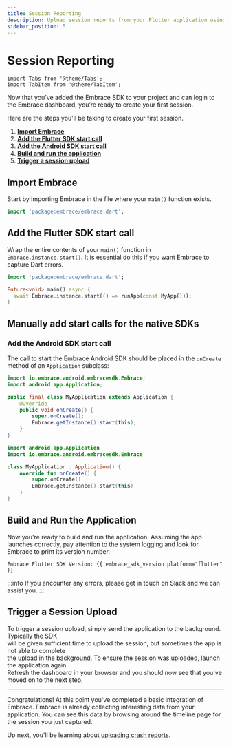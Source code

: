 ```yaml
---
title: Session Reporting
description: Upload session reports from your Flutter application using the Embrace SDK
sidebar_position: 5
---
```


# Session Reporting

```mdx-code-block
import Tabs from '@theme/Tabs';
import TabItem from '@theme/TabItem';
```

Now that you’ve added the Embrace SDK to your project and can login to the Embrace dashboard, you’re ready to create your first session.

Here are the steps you'll be taking to create your first session.

1. [**Import Embrace**](#import-embrace)
1. [**Add the Flutter SDK start call**](#add-the-flutter-sdk-start-call)
1. [**Add the Android SDK start call**](#add-the-android-sdk-start-call)
1. [**Build and run the application**](#build-and-run-the-application)
1. [**Trigger a session upload**](#trigger-a-session-upload)


## Import Embrace

Start by importing Embrace in the file where your `main()` function exists.

```dart
import 'package:embrace/embrace.dart';
```

## Add the Flutter SDK start call

Wrap the entire contents of your `main()` function in `Embrace.instance.start()`. It is essential do this if you want Embrace to capture Dart errors.

```dart
import 'package:embrace/embrace.dart';

Future<void> main() async {
  await Embrace.instance.start(() => runApp(const MyApp()));
}
```

## Manually add start calls for the native SDKs

### Add the Android SDK start call

The call to start the Embrace Android SDK should be placed in the `onCreate` method of an `Application` subclass:

<Tabs groupId="android-language" queryString="android-language">
<TabItem value="java" label="Java">

```java
import io.embrace.android.embracesdk.Embrace;
import android.app.Application;

public final class MyApplication extends Application {
    @Override
    public void onCreate() {
        super.onCreate();
        Embrace.getInstance().start(this);
    }
}
```

</TabItem>
<TabItem value="kotlin" label="Kotlin">

```kotlin
import android.app.Application
import io.embrace.android.embracesdk.Embrace

class MyApplication : Application() {
    override fun onCreate() {
        super.onCreate()
        Embrace.getInstance().start(this)
    }
}
```

</TabItem>
</Tabs>

## Build and Run the Application

Now you're ready to build and run the application. Assuming the app launches correctly,
pay attention to the system logging and look for Embrace to print its version number.

```
Embrace Flutter SDK Version: {{ embrace_sdk_version platform="flutter" }}
```

:::info
If you encounter any errors, please get in touch on Slack and we can assist you.
:::

## Trigger a Session Upload

To trigger a session upload, simply send the application to the background. Typically the SDK  
will be given sufficient time to upload the session, but sometimes the app is not able to complete  
the upload in the background. To ensure the session was uploaded, launch the application again.  
Refresh the dashboard in your browser and you should now see that you've moved on to the next step.

---

Congratulations! At this point you've completed a basic integration of Embrace.
Embrace is already collecting interesting data from your application. You can
see this data by browsing around the timeline page for the session you just captured.

Up next, you'll be learning about [uploading crash reports](/flutter/integration/crash-reporting/).
